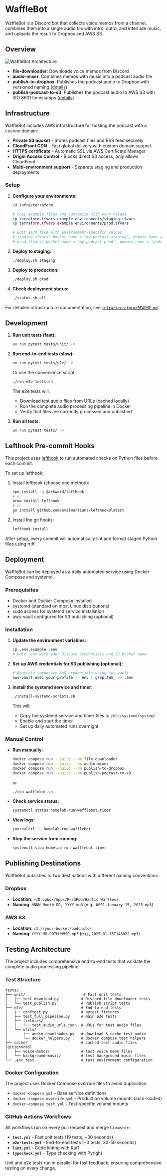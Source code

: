 # WaffleBot

WaffleBot is a Discord bot that collects voice memos from a channel, combines
them into a single audio file with intro, outro, and interlude music, and
uploads the result to Dropbox and AWS S3.

## Overview

![WaffleBot Architecture](static/wafflebot.excalidraw.png)

- **file-downloader**: Downloads voice memos from Discord
- **audio-mixer**: Combines memos with music into a podcast audio file
- **publish-to-dropbox**: Publishes the podcast audio to Dropbox with versioned naming ([details](src/publish-podcast-to-dropbox/README.md))
- **publish-podcast-to-s3**: Publishes the podcast audio to AWS S3 with ISO 8601 timestamps ([details](src/publish-podcast-to-s3/README.md))

## Infrastructure

WaffleBot includes AWS infrastructure for hosting the podcast with a custom domain:

- **Private S3 bucket** - Stores podcast files and RSS feed securely
- **CloudFront CDN** - Fast global delivery with custom domain support
- **HTTPS certificate** - Automatic SSL via AWS Certificate Manager
- **Origin Access Control** - Blocks direct S3 access, only allows CloudFront
- **Multi-environment support** - Separate staging and production deployments

### Setup

1. **Configure your environments:**

   ```bash
   cd infra/terraform
   
   # Copy example files and customize with your values
   cp terraform.tfvars.example environments/staging.tfvars
   cp terraform.tfvars.example environments/prod.tfvars
   
   # Edit each file with environment-specific values
   # staging.tfvars: bucket_name = "my-podcast-staging", domain_name = "staging-podcast.mydomain.com"
   # prod.tfvars: bucket_name = "my-podcast-prod", domain_name = "podcast.mydomain.com"
   ```

2. **Deploy to staging:**

   ```bash
   ./deploy.sh staging
   ```

3. **Deploy to production:**

   ```bash
   ./deploy.sh prod
   ```

4. **Check deployment status:**

   ```bash
   ./status.sh all
   ```

For detailed infrastructure documentation, see [`infra/terraform/README.md`](infra/terraform/README.md).

## Development

1. **Run unit tests (fast):**

   ```bash
   uv run pytest tests/unit/ -v
   ```

2. **Run end-to-end tests (slow):**

   ```bash
   uv run pytest tests/e2e/ -v
   ```

   Or use the convenience script:

   ```bash
   ./run-e2e-tests.sh
   ```

   The e2e tests will:
   - Download test audio files from URLs (cached locally)
   - Run the complete audio processing pipeline in Docker
   - Verify that files are correctly processed and published

3. **Run all tests:**

   ```bash
   uv run pytest tests/ -v
   ```

## Lefthook Pre-commit Hooks

This project uses [lefthook](https://github.com/evilmartians/lefthook) to run automated checks on Python files before each commit.

To set up lefthook:

1. Install lefthook (choose one method):

   ```bash
   npm install -g @arkweid/lefthook
   # or
   brew install lefthook
   # or
   go install github.com/evilmartians/lefthook@latest
   ```

2. Install the git hooks:

   ```bash
   lefthook install
   ```

After setup, every commit will automatically lint and format staged Python files using ruff.

## Deployment

WaffleBot can be deployed as a daily automated service using Docker Compose and systemd.

### Prerequisites

- Docker and Docker Compose installed
- systemd (standard on most Linux distributions)
- sudo access for systemd service installation
- aws-vault configured for S3 publishing (optional)

### Installation

1. **Update the environment variables:**  

   ```bash
   cp .env.example .env
   # Edit .env with your Discord credentials and S3 bucket name
   ```

2. **Set up AWS credentials for S3 publishing (optional):**

   ```bash
   # Generate temporary AWS credentials using aws-vault
   aws-vault exec your-profile -- env | grep AWS_ >> .env
   ```

3. **Install the systemd service and timer:**

   ```bash
   ./install-systemd-scripts.sh
   ```

   This will:
   - Copy the systemd service and timer files to `/etc/systemd/system/`
   - Enable and start the timer
   - Set up daily automated runs overnight

### Manual Control

- **Run manually:**

  ```bash
  docker compose run --build --rm file-downloader
  docker compose run --build --rm audio-mixer
  docker compose run --build --rm publish-to-dropbox
  docker compose run --build --rm publish-podcast-to-s3
  ```

  or

  ```bash
  ./run-wafflebot.sh
  ```

- **Check service status:**

  ```bash
  systemctl status homelab-run-wafflebot.timer
  ```

- **View logs:**

  ```bash
  journalctl -u homelab-run-wafflebot
  ```

- **Stop the service from running:**

  ```bash
  systemctl stop homelab-run-wafflebot.timer
  ```

## Publishing Destinations

WaffleBot publishes to two destinations with different naming conventions:

### Dropbox

- **Location**: `~/Dropbox/Apps/PushPod/Haotic Waffles/`
- **Naming**: `NNNN-Month DD, YYYY.mp3` (e.g., `0001-January 15, 2025.mp3`)

### AWS S3

- **Location**: `s3://your-bucket/podcasts/`
- **Naming**: `YYYY-MM-DDTHHMMSS.mp3` (e.g., `2025-01-15T143022.mp3`)

## Testing Architecture

The project includes comprehensive end-to-end tests that validate the complete audio processing pipeline:

### Test Structure

```
tests/
├── unit/                          # Fast unit tests
│   ├── test_download.py          # Discord file downloader tests
│   └── test_publish.py           # Publish script tests
├── e2e/                          # End-to-end tests
│   ├── conftest.py               # pytest fixtures
│   ├── test_full_pipeline.py     # main e2e tests
│   ├── fixtures/
│   │   └── test_audio_urls.json  # URLs for test audio files
│   └── utils/
│       ├── audio_downloader.py   # download & cache test audio
│       └── docker_helpers.py     # docker compose test helpers
├── cache/                        # cached test audio files (gitignored)
│   ├── voice-memos/              # test voice memo files
│   └── background-music/         # test background music files
└── .env.test                     # test environment configuration
```

### Docker Configuration

The project uses Docker Compose override files to avoid duplication:

- `docker-compose.yml` - Base service definitions
- `docker-compose.override.yml` - Production volume mounts (auto-loaded)
- `docker-compose.test.yml` - Test-specific volume mounts

### GitHub Actions Workflows

All workflows run on every pull request and merge to `master`:

- **`test.yml`** - Fast unit tests (19 tests, ~30 seconds)
- **`e2e-tests.yml`** - End-to-end tests (~3 tests, 30-50 seconds)
- **`lint.yml`** - Code linting with Ruff
- **`typecheck.yml`** - Type checking with Pyright

Unit and e2e tests run in parallel for fast feedback, ensuring comprehensive testing on every change.
